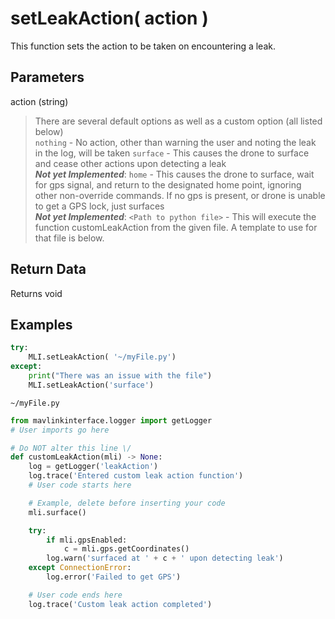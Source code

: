 # setLeakAction( action )

This function sets the action to be taken on encountering a leak.

## Parameters

action (string)
> There are several default options as well as a custom option (all listed below)  
> `nothing` - No action, other than warning the user and noting the leak in the log, will be taken
> `surface` - This causes the drone to surface and cease other actions upon detecting a leak  
> ***Not yet Implemented***: `home` - This causes the drone to surface, wait for gps signal, and return to the designated home point, ignoring other non-override commands.  If no gps is present, or drone is unable to get a GPS lock, just surfaces  
> ***Not yet Implemented***: `<Path to python file>` - This will execute the function customLeakAction from the given file. A template to use for that file is below.

## Return Data

Returns void

## Examples

```py
try:
    MLI.setLeakAction( '~/myFile.py')
except:
    print("There was an issue with the file")
    MLI.setLeakAction('surface')
```

`~/myFile.py`

```py
from mavlinkinterface.logger import getLogger
# User imports go here

# Do NOT alter this line \/
def customLeakAction(mli) -> None:
    log = getLogger('leakAction')
    log.trace('Entered custom leak action function')
    # User code starts here

    # Example, delete before inserting your code
    mli.surface()

    try:
        if mli.gpsEnabled:
            c = mli.gps.getCoordinates()
        log.warn('surfaced at ' + c + ' upon detecting leak')
    except ConnectionError:
        log.error('Failed to get GPS')

    # User code ends here
    log.trace('Custom leak action completed')
```
